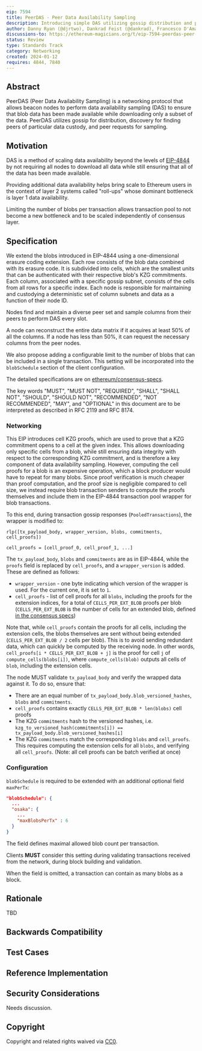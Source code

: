 ```yaml
---
eip: 7594
title: PeerDAS - Peer Data Availability Sampling
description: Introducing simple DAS utilizing gossip distribution and peer requests
author: Danny Ryan (@djrtwo), Dankrad Feist (@dankrad), Francesco D'Amato (@fradamt), Hsiao-Wei Wang (@hwwhww)
discussions-to: https://ethereum-magicians.org/t/eip-7594-peerdas-peer-data-availability-sampling/18215
status: Review
type: Standards Track
category: Networking
created: 2024-01-12
requires: 4844, 7840
---
```


## Abstract

PeerDAS (Peer Data Availability Sampling) is a networking protocol that allows beacon nodes to perform data availability sampling (DAS) to ensure that blob data has been made available while downloading only a subset of the data. PeerDAS utilizes gossip for distribution, discovery for finding peers of particular data custody, and peer requests for sampling.

## Motivation

DAS is a method of scaling data availability beyond the levels of [EIP-4844](./eip-4844.md) by not requiring all nodes to download all data while still ensuring that all of the data has been made available.

Providing additional data availability helps bring scale to Ethereum users in the context of layer 2 systems called "roll-ups" whose dominant bottleneck is layer 1 data availability.

Limiting the number of blobs per transaction allows transaction pool to not become a new bottleneck and to be scaled independently of consensus layer.

## Specification

We extend the blobs introduced in EIP-4844 using a one-dimensional erasure coding extension. Each row consists of the blob data combined with its erasure code. It is subdivided into cells, which are the smallest units that can be authenticated with their respective blob's KZG commitments. Each column, associated with a specific gossip subnet, consists of the cells from all rows for a specific index. Each node is responsible for maintaining and custodying a deterministic set of column subnets and data as a function of their node ID.

Nodes find and maintain a diverse peer set and sample columns from their peers to perform DAS every slot.

A node can reconstruct the entire data matrix if it acquires at least 50% of all the columns. If a node has less than 50%, it can request the necessary columns from the peer nodes.

We also propose adding a configurable limit to the number of blobs that can be included in a single transaction. This setting will be incorporated into the `blobSchedule` section of the client configuration.

The detailed specifications are on [ethereum/consensus-specs](https://github.com/ethereum/consensus-specs/tree/9d377fd53d029536e57cfda1a4d2c700c59f86bf/specs/fulu/).

The key words "MUST", "MUST NOT", "REQUIRED", "SHALL", "SHALL NOT", "SHOULD", "SHOULD NOT", "RECOMMENDED", "NOT RECOMMENDED", "MAY", and "OPTIONAL" in this document are to be interpreted as described in RFC 2119 and RFC 8174.

### Networking

This EIP introduces cell KZG proofs, which are used to prove that a KZG commitment opens to a cell at the given index. This allows downloading only specific cells from a blob, while still ensuring data integrity with respect to the corresponding KZG commitment, and is therefore a key component of data availability sampling. However, computing the cell proofs for a blob is an expensive operation, which a block producer would have to repeat for many blobs. Since proof verification is much cheaper than proof computation, and the proof size is negligible compared to cell size, we instead require blob transaction senders to compute the proofs themselves and include them in the EIP-4844 transaction pool wrapper for blob transactions.

To this end, during transaction gossip responses (`PooledTransactions`), the wrapper is modified to:

```
rlp([tx_payload_body, wrapper_version, blobs, commitments, cell_proofs])

cell_proofs = [cell_proof_0, cell_proof_1, ...]
```

The `tx_payload_body`, `blobs` and `commitments` are as in EIP-4844, while the `proofs` field is replaced by `cell_proofs`, and a `wrapper_version` is added. These are defined as follows:

- `wrapper_version` - one byte indicating which version of the wrapper is used. For the current one, it is set to `1`.
- `cell_proofs` - list of cell proofs for all `blobs`, including the proofs for the extension indices, for a total of `CELLS_PER_EXT_BLOB` proofs per blob (`CELLS_PER_EXT_BLOB` is the number of cells for an extended blob, defined [in the consensus specs](https://github.com/ethereum/consensus-specs/tree/9d377fd53d029536e57cfda1a4d2c700c59f86bf/specs/fulu/polynomial-commitments-sampling.md#cells))

Note that, while `cell_proofs` contain the proofs for all cells, including the extension cells, the blobs themselves are sent without being extended (`CELLS_PER_EXT_BLOB / 2` cells per blob). This is to avoid sending redundant data, which can quickly be computed by the receiving node.
In other words, `cell_proofs[i * CELLS_PER_EXT_BLOB + j]` is the proof for cell `j` of `compute_cells(blobs[i])`, where `compute_cells(blob)` outputs all cells of `blob`, including the extension cells.

The node MUST validate `tx_payload_body` and verify the wrapped data against it. To do so, ensure that:

- There are an equal number of `tx_payload_body.blob_versioned_hashes`, `blobs` and `commitments`.
- `cell_proofs` contains exactly `CELLS_PER_EXT_BLOB * len(blobs)` cell proofs
- The KZG `commitments` hash to the versioned hashes, i.e. `kzg_to_versioned_hash(commitments[i]) == tx_payload_body.blob_versioned_hashes[i]`
- The KZG `commitments` match the corresponding `blobs` and `cell_proofs`. This requires computing the extension cells for all `blobs`, and verifying all `cell_proofs`. (Note: all cell proofs can be batch verified at once)

### Configuration

`blobSchedule` is required to be extended with an additional optional field `maxPerTx`:

```json
"blobSchedule": {
  ...
  "osaka": {
    ...
    "maxBlobsPerTx" : 6
  }
}
```

The field defines maximal allowed blob count per transaction.

Clients **MUST** consider this setting during validating transactions received from the network, during block building and validation.

When the field is omitted, a transaction can contain as many blobs as a block.

## Rationale

TBD

## Backwards Compatibility

## Test Cases

## Reference Implementation

## Security Considerations

Needs discussion.

## Copyright

Copyright and related rights waived via [CC0](../LICENSE.md).
